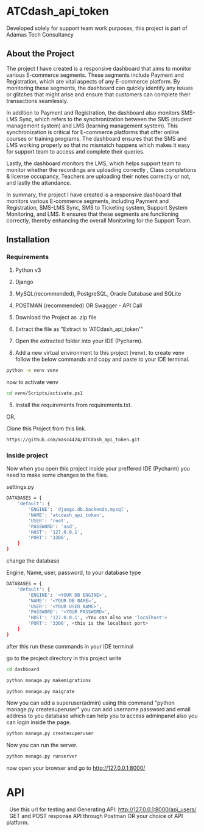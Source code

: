 # ATCdash_api_token

Developed solely for support team work purposes, this project is part of Adamas Tech Consultancy

## About the Project
The project I have created is a responsive dashboard that aims to monitor various E-commerce segments. These segments include Payment and Registration, which are vital aspects of any E-commerce platform. By monitoring these segments, the dashboard can quickly identify any issues or glitches that might arise and ensure that customers can complete their transactions seamlessly.

In addition to Payment and Registration, the dashboard also monitors SMS-LMS Sync, which refers to the synchronization between the SMS (student management system) and LMS (learning management system). This synchronization is critical for E-commerce platforms that offer online courses or training programs. The dashboard ensures that the SMS and LMS working properly so that no mismatch happens which makes it easy for support team to access and complete their queries.

Lastly, the dashboard monitors the LMS, which helps support team to monitor whether the recordings are uploading correctly , Class completions & license occupancy, Teachers are uploading their notes correctly or not, and lastly the attandance.

In summary, the project I have created is a responsive dashboard that monitors various E-commerce segments, including Payment and Registration, SMS-LMS Sync, SMS to Ticketing system, Support System Monitoring, and LMS. It ensures that these segments are functioning correctly, thereby enhancing the overall Monitoring for the Support Team.

## Installation

### Requirements
1. Python v3
2. Django   
3. MySQL(recommended), PostgreSQL, Oracle Database and SQLite  
4. POSTMAN (recommended) OR Swagger - API Call

1. Download the Project as .zip file
2. Extract the file as "Extract to 'ATCdash_api_token\'"
3. Open the extracted folder into your IDE (Pycharm).
4. Add a new virtual environment to this project (venv). to create venv follow the below commands and copy and paste to your IDE terminal.
```bash
python -m venv venv
```
now to activate venv
```bash
cd venv/Scripts/activate.ps1
```

5. Install the requirements from requirements.txt.

OR,

Clone this Project from this link.

```bash
https://github.com/masc4424/ATCdash_api_token.git
```

### Inside project
Now when you open this project inside your preffered IDE (Pycharm) you need to make some changes to the files.

settings.py

``` bash
DATABASES = {
    'default': {
        'ENGINE': 'django.db.backends.mysql',
        'NAME': 'atcdash_api_token',
        'USER': 'root',
        'PASSWORD': 'asd',
        'HOST': '127.0.0.1',
        'PORT': '3306',
    }
}
```

change the database 

Engine, Name, user, password, to your database type 

```bash
DATABASES = {
    'default': {
        'ENGINE': '<YOUR DB ENGINE>',
        'NAME': '<YOUR DB NAME>',
        'USER': '<YOUR USER NAME>',
        'PASSWORD': '<YOUR PASSWORD>',
        'HOST': '127.0.0.1', <You can also use 'localhost'>
        'PORT': '3306', <this is the localhost port>
    }
}
```

after this run these commands in your IDE terminal 

go to the project directory in this project write 

```bash
cd dashboard
```

```bash
python manage.py makemigrations
```
```bash
python manage.py maigrate
```

Now you can add a superuser(admin) using this command "python manage.py createsuperuser" you can add username password and email address to you database which can help you to access adminpanel also you can login inside the page.

```bash
python manage.py createsuperuser
```

Now you can run the server.

```bash
python manage.py runserver
```

now open your browser and go to http://127.0.0.1:8000/


# API
  Use this url for testing and Generating API: http://127.0.0.1:8000/api_users/
  GET and POST response API through Postman OR your choice of API platform.

